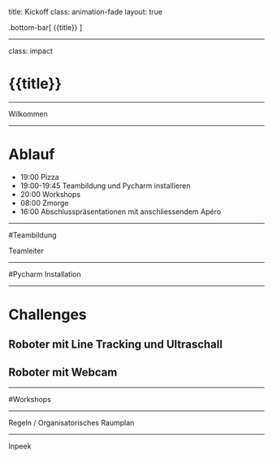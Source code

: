 title: Kickoff
class: animation-fade
layout: true

<!-- This slide will serve as the base layout for all your slides -->
.bottom-bar[
  {{title}}
]

---

class: impact

# {{title}}

---

Wilkommen

---

# Ablauf

* 19:00 Pizza
* 19:00-19:45 Teambildung und Pycharm installieren 
* 20:00 Workshops
* 08:00 Zmorge
* 16:00 Abschlusspräsentationen mit anschliessendem Apéro

---

#Teambildung

Teamleiter 


---

#Pycharm Installation

---

# Challenges

## Roboter mit Line Tracking und Ultraschall

## Roboter mit Webcam

---


#Workshops


---

Regeln / Organisatorisches
Raumplan

---

Inpeek


